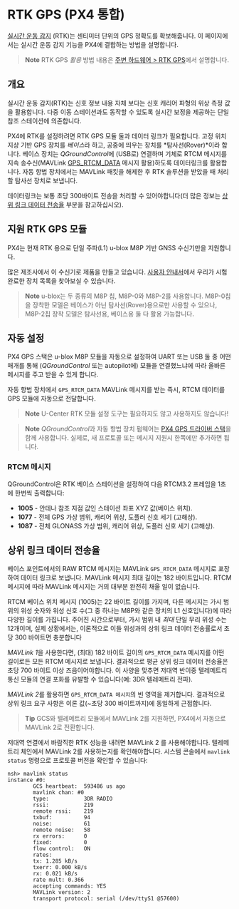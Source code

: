 # RTK GPS (PX4 통합)

[실시간 운동 감지](https://en.wikipedia.org/wiki/Real_Time_Kinematic) (RTK)는 센티미터 단위의 GPS 정확도를 확보해줍니다. 이 페이지에서는 실시간 운동 감지 기능을 PX4에 결합하는 방법을 설명합니다.

> **Note** RTK GPS *활용* 방법 내용은 [주변 하드웨어 > RTK GPS](../gps_compass/rtk_gps.md)에서 설명합니다.

## 개요

실시간 운동 감지(RTK)는 신호 정보 내용 자체 보다는 신호 캐리어 파형의 위상 측정 값을 활용합니다. 다중 이동 스테이션과도 동작할 수 있도록 실시간 보정을 제공하는 단일 참조 스테이션에 의존합니다.

PX4에 RTK를 설정하려면 RTK GPS 모듈 둘과 데이터 링크가 필요합니다. 고정 위치 지상 기반 GPS 장치를 *베이스*라 하고, 공중에 띄우는 장치를 *탐사선(Rover)*이라 합니다. 베이스 장치는 *QGroundControl*에 (USB로) 연결하며 기체로 RTCM 메시지를 지속 송수신(MAVLink [GPS_RTCM_DATA](https://mavlink.io/en/messages/common.html#GPS_RTCM_DATA) 메시지 활용)하도록 데이터링크를 활용합니다. 자동 항법 장치에서는 MAVLink 패킷을 해제한 후 RTK 솔루션을 받았을 때 처리할 탐사선 장치로 보냅니다.

데이터링크는 보통 초당 300바이트 전송을 처리할 수 있어야합니다(더 많은 정보는 [상위 링크 데이터 전송율](#uplink-datarate) 부분을 참고하십시오).

## 지원 RTK GPS 모듈

PX4는 현재 RTK 용으로 단일 주파(L1) u-blox M8P 기반 GNSS 수신기만을 지원합니다.

많은 제조사에서 이 수신기로 제품을 만들고 있습니다. [사용자 안내서](../gps_compass/rtk_gps.md#supported-rtk-devices)에서 우리가 시험 완료한 장치 목록을 찾아보실 수 있습니다.

> **Note** u-blox는 두 종류의 M8P 칩, M8P-0와 M8P-2를 사용합니다. M8P-0칩을 장착한 모델은 베이스가 아닌 탐사선(Rover)용으로만 사용할 수 있으나, M8P-2칩 장착 모델은 탐사선용, 베이스용 둘 다 활용 가능합니다.


## 자동 설정

PX4 GPS 스택은 u-blox M8P 모듈을 자동으로 설정하여 UART 또는 USB 둘 중 어떤 매개를 통해 (*QGroundControl* 또는 autopilot에) 모듈을 연결했느냐에 따라 올바른 메시지를 주고 받을 수 있게 합니다.

자동 항법 장치에서 `GPS_RTCM_DATA` MAVLink 메시지를 받는 즉시, RTCM 데이터를 GPS 모듈에 자동으로 전달합니다.

> **Note**  U-Center RTK 모듈 설정 도구는 필요하지도 않고 사용하지도 않습니다!

<span></span>
> **Note** *QGroundControl*과 자동 항법 장치 펌웨어는 [PX4 GPS 드라이버 스택](https://github.com/PX4/GpsDrivers)을 함께 사용합니다. 실제로, 새 프로토콜 또는 메시지 지원시 한쪽에만 추가하면 됩니다.


### RTCM 메시지

QGroundControl은 RTK 베이스 스테이션을 설정하여 다음 RTCM3.2 프레임을 1초에 한번씩 출력합니다:

- **1005** - 안테나 참조 지점 값인 스테이션 좌표 XYZ 값(베이스 위치).
- **1077** - 전체 GPS 가상 범위, 캐리어 위상, 도플러 신호 세기 (고해상).
- **1087** - 전체 GLONASS 가상 범위, 캐리어 위상, 도플러 신호 세기 (고해상).


## 상위 링크 데이터 전송율

베이스 포인트에서의 RAW RTCM 메시지는 MAVLink `GPS_RTCM_DATA` 메시지로 포장하여 데이터 링크로 보냅니다. MAVLink 메시지 최대 길이는 182 바이트입니다. RTCM 메시지에 따라 MAVLink 메시지는 거의 대부분 완전히 채울 일이 없습니다.

RTCM 베이스 위치 메시지 (1005)는 22 바이트 길이를 가지며, 다른 메시지는 가시 범위의 위성 숫자와 위성 신호 수(그 중 하나는 M8P와 같은 장치의 L1 신호입니다)에 따라 다양한 길이를 가집니다. 주어진 시간으로부터, 가시 범위 내 _최대_ 단일 무리 위성 수는 12개이며, 실제 상황에서는, 이론적으로 이들 위성과의 상위 링크 데이터 전송률로서 초당 300 바이트면 충분합니다

*MAVLink 1*을 사용한다면, (최대) 182 바이트 길이의 `GPS_RTCM_DATA` 메시지를 어떤 길이로든 모든 RTCM 메시지로 보냅니다. 결과적으로 평균 상위 링크 데이터 전송율은 초당 700 바이트 이상 즈음이어야합니다. 이 사양을 맞추면 저대역 반이중 텔레메트리 통신 모듈의 연결 포화를 유발할 수 있습니다(예: 3DR 텔레메트리 전파).

*MAVLink 2*를 활용하면 `GPS_RTCM_DATA 메시지`의 빈 영역을 제거합니다. 결과적으로 상위 링크 요구 사항은 이론 값(~초당 300 바이트까지)에 동일하게 근접합니다.

> **Tip** GCS와 텔레메트리 모듈에서 MAVLink 2를 지원하면, PX4에서 자동으로 MAVLink 2로 전환합니다.

저대역 연결에서 바람직한 RTK 성능을 내려면 MAVLink 2 를 사용해야합니다. 텔레메트리 체인에서 MAVLink 2를 사용하는지를 확인해야합니다. 시스템 콘솔에서 `mavlink status` 명령으로 프로토콜 버전을 확인할 수 있습니다:

```
nsh> mavlink status
instance #0:
        GCS heartbeat:  593486 us ago
        mavlink chan: #0
        type:           3DR RADIO
        rssi:           219
        remote rssi:    219
        txbuf:          94
        noise:          61
        remote noise:   58
        rx errors:      0
        fixed:          0
        flow control:   ON
        rates:
        tx: 1.285 kB/s
        txerr: 0.000 kB/s
        rx: 0.021 kB/s
        rate mult: 0.366
        accepting commands: YES
        MAVLink version: 2
        transport protocol: serial (/dev/ttyS1 @57600)
```
